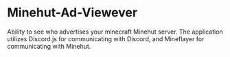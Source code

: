 # Minehut-Ad-Viewever
Ability to see who advertises your minecraft Minehut server. The application utilizes Discord.js for communicating with Discord, and Mineflayer for communicating with Minehut. 
